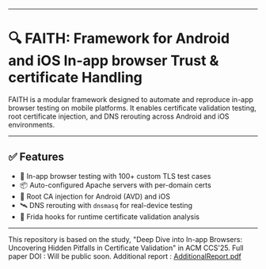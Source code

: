 
---

# 🔍 FAITH: Framework for Android and iOS In-app browser Trust & certificate Handling 

FAITH is a modular framework designed to automate and reproduce in-app browser testing on mobile platforms. It enables certificate validation testing, root certificate injection, and DNS rerouting across Android and iOS environments.

---


## ✅ Features

- 🧪 In-app browser testing with 100+ custom TLS test cases
- 📦 Auto-configured Apache servers with per-domain certs
- 🔐 Root CA injection for Android (AVD) and iOS
- 🛰️ DNS rerouting with `dnsmasq` for real-device testing
- 🧬 Frida hooks for runtime certificate validation analysis

---
This repository is based on the study, "Deep Dive into In-app Browsers: Uncovering Hidden Pitfalls in Certificate Validation" in ACM CCS'25.
Full paper DOI : Will be public soon.
Additional report : [AdditionalReport.pdf](https://github.com/user-attachments/files/22131478/AdditionalReport.pdf)

